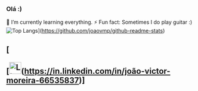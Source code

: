 ### Olá :)
 🌱 I’m currently learning everything.
 ⚡ Fun fact: Sometimes I do play guitar :)
<br>
![Top Langs](https://github-readme-stats.vercel.app/api/top-langs/?username=joaovmp)](https://github.com/joaovmp/github-readme-stats)
<h2>
[<imgsrc="https://camo.githubusercontent.com/e5951657fea2e2514c698c2a91150af210fc80f79f4e27a18821ff8c75fce796/68747470733a2f2f6769746875622d726561646d652d73746174732e76657263656c2e6170702f6170692f746f702d6c616e67732f3f757365726e616d653d6a6f616f766d70" alt="Top Langs" data-canonical-src="https://github-readme-stats.vercel.app/api/top-langs/?username=joaovmp" style="max-width: 100%;">
 
[<img src="https://github.com/TheDudeThatCode/TheDudeThatCode/blob/master/Assets/Linkedin.svg" alt="Linkedin Logo" width="32">(https://in.linkedin.com/in/joão-victor-moreira-66535837)]
</h2>
<!--
**joaovmp/joaovmp** is a ✨ _special_ ✨ repository because its `README.md` (this file) appears on your GitHub profile.

Here are some ideas to get you started:

- 🔭 I’m currently working on ...
- 🌱 I’m currently learning ...
- 👯 I’m looking to collaborate on ...
- 🤔 I’m looking for help with ...
- 💬 Ask me about ...
- 📫 How to reach me: ...
- 😄 Pronouns: ...
- ⚡ Fun fact: ...
-->
